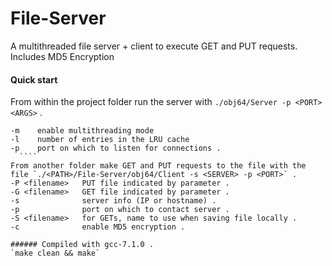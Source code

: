 # File-Server    
A multithreaded file server + client to execute GET and PUT requests. Includes MD5 Encryption  

#### Quick start  
From within the project folder run the server with `./obj64/Server -p <PORT> <ARGS>` . 
````
-m    enable multithreading mode  
-l    number of entries in the LRU cache  
-p    port on which to listen for connections . 
  ````
From another folder make GET and PUT requests to the file with the file `./<PATH>/File-Server/obj64/Client -s <SERVER> -p <PORT>` . 
-P <filename>   PUT file indicated by parameter . 
-G <filename>   GET file indicated by parameter . 
-s              server info (IP or hostname) . 
-p              port on which to contact server . 
-S <filename>   for GETs, name to use when saving file locally . 
-c              enable MD5 encryption .

###### Compiled with gcc-7.1.0 . 
`make clean && make`
